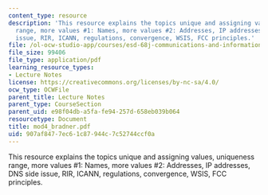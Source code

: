 ```yaml
---
content_type: resource
description: 'This resource explains the topics unique and assigning values, uniqueness
  range, more values #1: Names, more values #2: Addresses, IP addresses, DNS side
  issue, RIR, ICANN, regulations, convergence, WSIS, FCC principles.'
file: /ol-ocw-studio-app/courses/esd-68j-communications-and-information-policy-spring-2006/907af8477ec61c87944c7c52744ccf0a_mod4_bradner.pdf
file_size: 99406
file_type: application/pdf
learning_resource_types:
- Lecture Notes
license: https://creativecommons.org/licenses/by-nc-sa/4.0/
ocw_type: OCWFile
parent_title: Lecture Notes
parent_type: CourseSection
parent_uid: e98f04db-a5fa-fe94-257d-658eb039b064
resourcetype: Document
title: mod4_bradner.pdf
uid: 907af847-7ec6-1c87-944c-7c52744ccf0a
---
```

This resource explains the topics unique and assigning values, uniqueness range, more values #1: Names, more values #2: Addresses, IP addresses, DNS side issue, RIR, ICANN, regulations, convergence, WSIS, FCC principles.